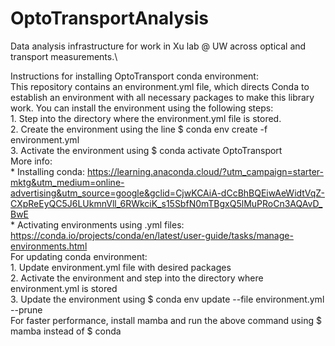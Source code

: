 # OptoTransportAnalysis
Data analysis infrastructure for work in Xu lab @ UW across optical and transport measurements.\

Instructions for installing OptoTransport conda environment:\
This repository contains an environment.yml file, which directs Conda 
to establish an environment with all necessary packages to make this
library work. You can install the environment using the following steps: \
    1. Step into the directory where the environment.yml file is stored. \
    2. Create the environment using the line $ conda env create -f environment.yml \
    3. Activate the environment using $ conda activate OptoTransport \
More info: \
    \* Installing conda: https://learning.anaconda.cloud/?utm_campaign=starter-mktg&utm_medium=online-advertising&utm_source=google&gclid=CjwKCAiA-dCcBhBQEiwAeWidtVqZ-CXpReEyQC5J6LUkmnVll_6RWkciK_s15SbfN0mTBgxQ5lMuPRoCn3AQAvD_BwE \
    \* Activating environments using .yml files: https://conda.io/projects/conda/en/latest/user-guide/tasks/manage-environments.html \
For updating conda environment: \
    1. Update environment.yml file with desired packages \
    2. Activate the environment and step into the directory where environment.yml is stored \
    3. Update the environment using $ conda env update --file environment.yml --prune \
For faster performance, install mamba and run the above command using $ mamba instead of $ conda